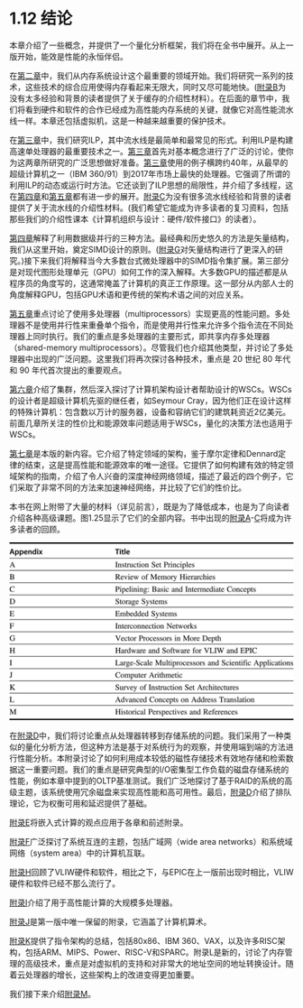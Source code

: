 # 1.12 结论

本章介绍了一些概念，并提供了一个量化分析框架，我们将在全书中展开。从上一版开始，能效是性能的永恒伴侣。

在[第二章](../di-er-zhang-nei-cun-ceng-ci-jie-gou-she-ji.md)中，我们从内存系统设计这个最重要的领域开始。我们将研究一系列的技术，这些技术的综合应用使得内存看起来无限大，同时又尽可能地快。([附录B](../fu-lubnei-cun-ceng-ci-jie-gou-de-hui-gu.md)为没有太多经验和背景的读者提供了关于缓存的介绍性材料）。在后面的章节中，我们将看到硬件和软件的合作已经成为高性能内存系统的关键，就像它对高性能流水线一样。本章还包括虚拟机，这是一种越来越重要的保护技术。

在[第三章](../di-san-zhang-zhi-ling-ji-bing-hang-ji-qi-ying-yong.md)中，我们研究ILP，其中流水线是最简单和最常见的形式。利用ILP是构建高速单处理器的最重要技术之一。[第三章](../di-san-zhang-zhi-ling-ji-bing-hang-ji-qi-ying-yong.md)首先对基本概念进行了广泛的讨论，使你为这两章所研究的广泛思想做好准备。[第三章](../di-san-zhang-zhi-ling-ji-bing-hang-ji-qi-ying-yong.md)使用的例子横跨约40年，从最早的超级计算机之一（IBM 360/91）到2017年市场上最快的处理器。它强调了所谓的利用ILP的动态或运行时方法。它还谈到了ILP思想的局限性，并介绍了多线程，这在[第四章](../di-si-zhang-shi-liang-simd-he-gpu-jia-gou-zhong-de-shu-ju-ji-bing-hang-xing.md)和[第五章](../di-wu-zhang-xian-cheng-ji-bing-hang.md)都有进一步的展开。[附录C](../fu-lucliu-shui-xian-chu-ji-he-zhong-ji-gai-nian.md)为没有很多流水线经验和背景的读者提供了关于流水线的介绍性材料。(我们希望它能成为许多读者的复习资料，包括那些我们的介绍性课本《计算机组织与设计：硬件/软件接口》的读者）。

[第四章](../di-si-zhang-shi-liang-simd-he-gpu-jia-gou-zhong-de-shu-ju-ji-bing-hang-xing.md)解释了利用数据级并行的三种方法。最经典和历史悠久的方法是矢量结构，我们从这里开始，奠定SIMD设计的原则。([附录G](../fu-lugshen-ru-xiang-liang-chu-li-qi.md)对矢量结构进行了更深入的研究。)接下来我们将解释当今大多数台式微处理器中的SIMD指令集扩展。第三部分是对现代图形处理单元（GPU）如何工作的深入解释。大多数GPU的描述都是从程序员的角度写的，这通常掩盖了计算机的真正工作原理。这一部分从内部人士的角度解释GPU，包括GPU术语和更传统的架构术语之间的对应关系。

[第五章](../di-wu-zhang-xian-cheng-ji-bing-hang.md)重点讨论了使用多处理器（multiprocessors）实现更高的性能问题。多处理器不是使用并行性来重叠单个指令，而是使用并行性来允许多个指令流在不同处理器上同时执行。我们的重点是多处理器的主要形式，即共享内存多处理器（shared-memory multiprocessors）。尽管我们也介绍其他类型，并讨论了多处理器中出现的广泛问题。这里我们将再次探讨各种技术，重点是 20 世纪 80 年代和 90 年代首次提出的重要观点。

[第六章](../di-liu-zhang-da-gui-mo-shu-ju-zhong-xin-ji-ji-suan-ji-de-bing-hang-xing-qing-qiu-ji-bing-hang-rlp-he.md)介绍了集群，然后深入探讨了计算机架构设计者帮助设计的WSCs。WSCs的设计者是超级计算机先驱的继任者，如Seymour Cray，因为他们正在设计这样的特殊计算机：包含数以万计的服务器，设备和容纳它们的建筑耗资近2亿美元。前面几章所关注的性价比和能源效率问题适用于WSCs，量化的决策方法也适用于WSCs。

[第七章](../di-qi-zhang-ling-yu-te-ding-jia-gou-dsa.md)是本版的新内容。它介绍了特定领域的架构，鉴于摩尔定律和Dennard定律的结束，这是提高性能和能源效率的唯一途径。它提供了如何构建有效的特定领域架构的指南，介绍了令人兴奋的深度神经网络领域，描述了最近的四个例子，它们采取了非常不同的方法来加速神经网络，并比较了它们的性价比。

本书在网上附带了大量的材料（详见前言），既是为了降低成本，也是为了向读者介绍各种高级课题。图1.25显示了它们的全部内容。书中出现的[附录A](../fu-luazhi-ling-ji-she-ji-yuan-ze.md)-[C](../fu-lucliu-shui-xian-chu-ji-he-zhong-ji-gai-nian.md)将成为许多读者的回顾。

![图1.25 附录列表。](../.gitbook/assets/NeatReader-1656480822434.png)

在[附录D](../fu-ludcun-chu-xi-tong.md)中，我们将讨论重点从处理器转移到存储系统的问题。我们采用了一种类似的量化分析方法，但这种方法是基于对系统行为的观察，并使用端到端的方法进行性能分析。本附录讨论了如何利用成本较低的磁性存储技术有效地存储和检索数据这一重要问题。我们的重点是研究典型的I/O密集型工作负载的磁盘存储系统的性能，例如本章中提到的OLTP基准测试。我们广泛地探讨了基于RAID的系统的高级主题，该系统使用冗余磁盘来实现高性能和高可用性。最后，[附录D](../fu-ludcun-chu-xi-tong.md)介绍了排队理论，它为权衡可用和延迟提供了基础。

[附录E](../fu-lueqian-ru-shi-xi-tong.md)将嵌入式计算的观点应用于各章和前述附录。

[附录F](../fu-lufduo-ji-hu-lian.md)广泛探讨了系统互连的主题，包括广域网（wide area networks）和系统域网络（system area）中的计算机互联。

[附录H](../fu-lu-hvliw-he-epic-de-ying-jian-he-ruan-jian.md)回顾了VLIW硬件和软件，相比之下，与EPIC在上一版前出现时相比，VLIW硬件和软件已经不那么流行了。

[附录I](../fu-luida-gui-mo-duo-chu-li-qi-he-ke-xue-ji-suan-de-ying-yong.md)介绍了用于高性能计算的大规模多处理器。

[附录J](../fu-lujji-suan-ji-suan-shu-arithmetic-xiang-guan.md)是第一版中唯一保留的附录，它涵盖了计算机算术。

[附录K](../fu-lukzhi-ling-ji-jia-gou-de-hui-gu.md)提供了指令架构的总结，包括80x86、IBM 360、VAX，以及许多RISC架构，包括ARM、MIPS、Power、RISC-V和SPARC。附录L是新的，讨论了内存管理的高级技术，重点是对虚拟机的支持和对非常大的地址空间的地址转换设计。随着云处理器的增长，这些架构上的改进变得更加重要。

我们接下来介绍[附录M](../fu-lumli-shi-guan-dian-he-can-kao-wen-xian.md)。

